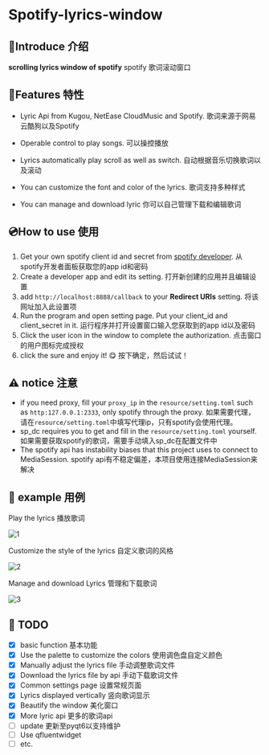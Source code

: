 # Spotify-lyrics-window

## 📄Introduce 介绍

**scrolling lyrics window of spotify**
spotify 歌词滚动窗口

## 🤔Features 特性

- Lyric Api from Kugou, NetEase CloudMusic and Spotify. 歌词来源于网易云酷狗以及Spotify

- Operable control to play songs. 可以操控播放

- Lyrics automatically play scroll as well as switch. 自动根据音乐切换歌词以及滚动

- You can customize the font and color of the lyrics. 歌词支持多种样式

- You can manage and download lyric 你可以自己管理下载和编辑歌词

## 💿How to use 使用

1. Get your own spotify client id and secret from [spotify developer](https://developer.spotify.com/dashboard/). 从spotify开发者面板获取您的app id和密码
2. Create a developer app and edit its setting. 打开新创建的应用并且编辑设置
3. add ```http://localhost:8888/callback``` to your **Redirect URIs** setting. 将该网址加入此设置项
4. Run the program and open setting page. Put your client_id and client_secret in it. 运行程序并打开设置窗口输入您获取到的app id以及密码
5. Click the user icon in the window to complete the authorization. 点击窗口的用户图标完成授权
6. click the sure and enjoy it! 😋 按下确定，然后试试！


## ⚠️ notice 注意
 - if you need proxy, fill your `proxy_ip` in the `resource/setting.toml` such as `http:127.0.0.1:2333`, only spotify through the proxy. 如果需要代理，请在`resource/setting.toml`中填写代理ip，只有spotify会使用代理。
 - sp_dc requires you to get and fill in the `resource/setting.toml` yourself. 如果需要获取spotify的歌词，需要手动填入sp_dc在配置文件中
 - The spotify api has instability biases that this project uses to connect to MediaSession. spotify api有不稳定偏差，本项目使用连接MediaSession来解决

## 🎼 example 用例

Play the lyrics 播放歌词

![1](https://github.com/Mai-icy/Spotify-lyrics-window/blob/main/image-folder/gif_example1.gif)

Customize the style of the lyrics 自定义歌词的风格

![2](https://github.com/Mai-icy/Spotify-lyrics-window/blob/main/image-folder/gif_example2.gif)

Manage and download Lyrics 管理和下载歌词

![3](https://github.com/Mai-icy/Spotify-lyrics-window/blob/main/image-folder/gif_example3.gif)

## 📝 TODO

- [x] basic function 基本功能
- [x] Use the palette to customize the colors 使用调色盘自定义颜色
- [x] Manually adjust the lyrics file  手动调整歌词文件
- [x] Download the lyrics file by api  手动下载歌词文件
- [x] Common settings page 设置常规页面
- [x] Lyrics displayed vertically 竖向歌词显示
- [x] Beautify the window 美化窗口
- [x] More lyric api 更多的歌词api
- [ ] update 更新至pyqt6以支持维护
- [ ] Use qfluentwidget
- [ ] etc.
